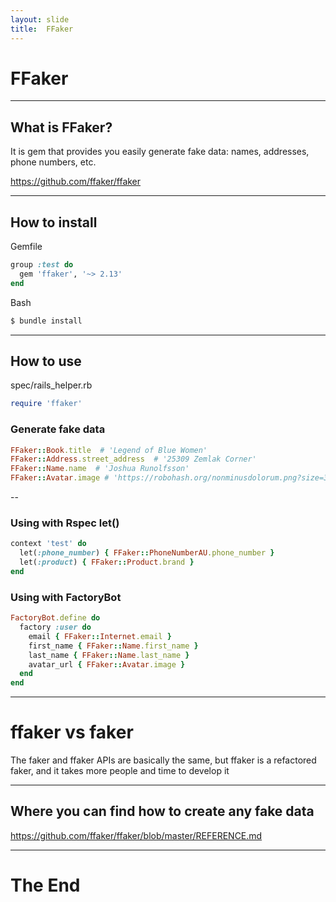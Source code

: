 ```yaml
---
layout: slide
title:  FFaker
---
```


# FFaker

---

## What is FFaker?

It is gem that provides you easily generate fake data: names, addresses, phone numbers, etc.

https://github.com/ffaker/ffaker

---

## How to install

Gemfile <!-- .element: class="filename" -->

```ruby
group :test do
  gem 'ffaker', '~> 2.13'
end
```

Bash <!-- .element: class="filename" -->

```bash
$ bundle install
```

---

## How to use

spec/rails_helper.rb <!-- .element: class="filename" -->

```ruby
require 'ffaker'
```

### Generate fake data

```ruby
FFaker::Book.title  # 'Legend of Blue Women'
FFaker::Address.street_address  # '25309 Zemlak Corner'
FFaker::Name.name  # 'Joshua Runolfsson'
FFaker::Avatar.image # 'https://robohash.org/nonminusdolorum.png?size=300x300'
```

--

### Using with Rspec let()

```ruby
context 'test' do
  let(:phone_number) { FFaker::PhoneNumberAU.phone_number }
  let(:product) { FFaker::Product.brand }
end
```

### Using with FactoryBot

```ruby
FactoryBot.define do
  factory :user do
    email { FFaker::Internet.email }
    first_name { FFaker::Name.first_name }
    last_name { FFaker::Name.last_name }
    avatar_url { FFaker::Avatar.image }
  end
end
```

---

# ffaker vs faker

The faker and ffaker APIs are basically the same, but ffaker is a refactored faker, and it takes more people and time to develop it

---

## Where you can find how to create any fake data

https://github.com/ffaker/ffaker/blob/master/REFERENCE.md

---

# The End
